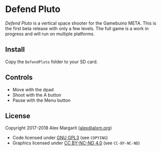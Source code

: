 # Defend Pluto

*Defend Pluto* is a vertical space shooter for the Gamebuino META. This is the first beta release with only a few levels. The full game is a work in progress and will run on multiple platforms.

## Install

Copy the `DefendPluto` folder to your SD card.

## Controls

* Move with the dpad
* Shoot with the A button
* Pause with the Menu button

## License

Copyright 2017-2018 Alex Margarit (alex@alxm.org)

* Code licensed under [GNU GPL3](https://www.gnu.org/licenses/gpl.html) (see `COPYING`)
* Graphics licensed under [CC BY-NC-ND 4.0](https://creativecommons.org/licenses/by-nc-nd/4.0/) (see `CC-BY-NC-ND`)
